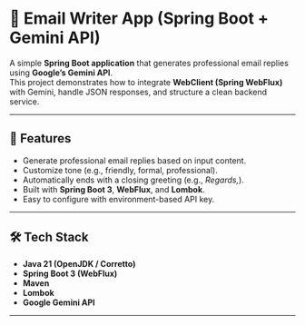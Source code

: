 # 📧 Email Writer App (Spring Boot + Gemini API)

A simple **Spring Boot application** that generates professional email replies using **Google’s Gemini API**.  
This project demonstrates how to integrate **WebClient (Spring WebFlux)** with Gemini, handle JSON responses, and structure a clean backend service.

---

## 🚀 Features
- Generate professional email replies based on input content.
- Customize tone (e.g., friendly, formal, professional).
- Automatically ends with a closing greeting (e.g., *Regards,*).
- Built with **Spring Boot 3**, **WebFlux**, and **Lombok**.
- Easy to configure with environment-based API key.

---

## 🛠️ Tech Stack
- **Java 21 (OpenJDK / Corretto)**
- **Spring Boot 3 (WebFlux)**
- **Maven**
- **Lombok**
- **Google Gemini API**

---

